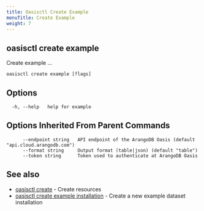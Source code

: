 ```yaml
---
title: Oasisctl Create Example
menuTitle: Create Example
weight: 7
---
```

## oasisctl create example

Create example ...

```
oasisctl create example [flags]
```

## Options
```
  -h, --help   help for example
```

## Options Inherited From Parent Commands
```
      --endpoint string   API endpoint of the ArangoDB Oasis (default "api.cloud.arangodb.com")
      --format string     Output format (table|json) (default "table")
      --token string      Token used to authenticate at ArangoDB Oasis
```

## See also
* [oasisctl create](_index.md)	 - Create resources
* [oasisctl create example installation](create-example-installation.md)	 - Create a new example dataset installation

